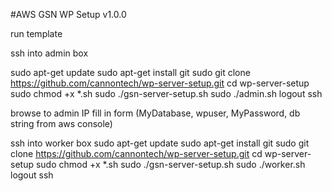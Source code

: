 #AWS GSN WP Setup v1.0.0

run template

ssh into admin box

sudo apt-get update
sudo apt-get install git
sudo git clone https://github.com/cannontech/wp-server-setup.git
cd wp-server-setup
sudo chmod +x *.sh
sudo ./gsn-server-setup.sh
sudo ./admin.sh
logout ssh

browse to admin IP
fill in form (MyDatabase, wpuser, MyPassword, db string from aws console)

ssh into worker box
sudo apt-get update
sudo apt-get install git
sudo git clone https://github.com/cannontech/wp-server-setup.git
cd wp-server-setup
sudo chmod +x *.sh
sudo ./gsn-server-setup.sh
sudo ./worker.sh
logout ssh
